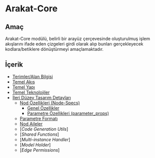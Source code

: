 # Arakat-Core

## Amaç
Arakat-Core modülü, belirli bir arayüz çerçevesinde oluşturulmuş işlem akışlarını ifade eden çizgeleri girdi olarak alıp bunları gerçekleyecek kodlara/betiklere dönüştürmeyi amaçlamaktadır.


## İçerik
* [Terimler/Alan Bilgisi](./terimler-alan-bilgisi.md#terimleralan-bilgisi)
* [Temel Akış](./temel-akis#temel-akış)
* [Temel Yapı](./temel-yapi#temel-yapı)
* [Temel Teknolojiler](./terimler-alan-bilgisi##temel-teknolojiler)
* [İleri Düzey Tasarım Detayları](./ileri-duzey-tasarim-detaylari#ileri-düzey-tasarım-detayları)
    * [Nod Özellikleri (Node-Specs)](./ileri-duzey-tasarim-detaylari#ileri-düzey-tasarım-detayları#nod-özellikleri-node-specs)
        * [Genel Özellikler](./ileri-duzey-tasarim-detaylari#nod-özellikleri-node-specs)
        * [Parametre Özellikleri (parameter_props)](./ileri-duzey-tasarim-detaylari#ileri-düzey-tasarım-detayları#nod-özellikleri-node-specs)
    * [Parametre Formatı](./ileri-duzey-tasarim-detaylari#parametre-formati)
    * [Nod Aileler](./ileri-duzey-tasarim-detaylari#nod-aileleri)
    * [*Code Generation Utils*]
    * [*Shared Functions*]
    * [*Multi-instance Handler*]
    * [*Model Holder*]
    * [*Edge Permissions*]

